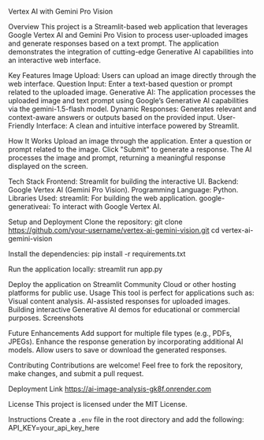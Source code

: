 Vertex AI with Gemini Pro Vision

Overview
This project is a Streamlit-based web application that leverages Google Vertex AI and Gemini Pro Vision to process user-uploaded images and generate responses based on a text prompt. The application demonstrates the integration of cutting-edge Generative AI capabilities into an interactive web interface.

Key Features
Image Upload: Users can upload an image directly through the web interface.
Question Input: Enter a text-based question or prompt related to the uploaded image.
Generative AI: The application processes the uploaded image and text prompt using Google’s Generative AI capabilities via the gemini-1.5-flash model.
Dynamic Responses: Generates relevant and context-aware answers or outputs based on the provided input.
User-Friendly Interface: A clean and intuitive interface powered by Streamlit.

How It Works
Upload an image through the application.
Enter a question or prompt related to the image.
Click "Submit" to generate a response.
The AI processes the image and prompt, returning a meaningful response displayed on the screen.

Tech Stack
Frontend: Streamlit for building the interactive UI.
Backend: Google Vertex AI (Gemini Pro Vision).
Programming Language: Python.
Libraries Used:
streamlit: For building the web application.
google-generativeai: To interact with Google Vertex AI.

Setup and Deployment
Clone the repository:
git clone https://github.com/your-username/vertex-ai-gemini-vision.git
cd vertex-ai-gemini-vision

Install the dependencies:
pip install -r requirements.txt

Run the application locally:
streamlit run app.py

Deploy the application on Streamlit Community Cloud or other hosting platforms for public use.
Usage
This tool is perfect for applications such as:
Visual content analysis.
AI-assisted responses for uploaded images.
Building interactive Generative AI demos for educational or commercial purposes.
Screenshots

Future Enhancements
Add support for multiple file types (e.g., PDFs, JPEGs).
Enhance the response generation by incorporating additional AI models.
Allow users to save or download the generated responses.

Contributing
Contributions are welcome! Feel free to fork the repository, make changes, and submit a pull request.

Deployment Link
https://ai-image-analysis-gk8f.onrender.com

License
This project is licensed under the MIT License.

Instructions
Create a `.env` file in the root directory and add the following:
API_KEY=your_api_key_here
